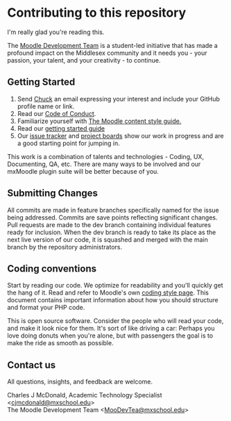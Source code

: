 # Contributing to this repository
I'm really glad you're reading this.

The [Moodle Development Team](/docs/ABOUT_US.md) is a student-led initiative that has made a profound impact on the Middlesex community and it needs you - your passion, your talent, and your creativity - to continue.

## Getting Started
1. Send [Chuck](mailto:cjmcdonald@mxschool.edu) an email expressing your interest and include your GitHub profile name or link.
2. Read our [Code of Conduct](/docs/CODE_OF_CONDUCT.md).
3. Familiarize yourself with [The Moodle content style guide.](https://moodle.styleguide.com/the-moodle-content-style-guide)
4. Read our [getting started guide](/docs/GETTING_STARTED.md)
5. Our [issue tracker](https://github.com/mxschool/mxMoodle/issues) and [project boards](https://github.com/mxschool/mxMoodle/projects/4) show our work in progress and are a good starting point for jumping in.

This work is a combination of talents and technologies - Coding, UX, Documenting, QA, etc. There are many ways to be involved and our mxMoodle plugin suite will be better because of you.

## Submitting Changes
All commits are made in feature branches specifically named for the issue being addressed. Commits are save points reflecting significant changes. Pull requests are made to the dev branch containing individual features ready for inclusion. When the dev branch is ready to take its place as the next live version of our code, it is squashed and merged with the main branch by the repository administrators.

## Coding conventions
Start by reading our code. We optimize for readability and you'll quickly get the hang of it. Read and refer to Moodle's own [coding style page](https://moodledev.io/general/development/policies/codingstyle). This document contains important information about how you should structure and format your PHP code.

This is open source software. Consider the people who will read your code, and make it look nice for them. It's sort of like driving a car: Perhaps you love doing donuts when you're alone, but with passengers the goal is to make the ride as smooth as possible.

## Contact us
All questions, insights, and feedback are welcome.

Charles J McDonald, Academic Technology Specialist \<cjmcdonald@mxschool.edu\>  </br>
The Moodle Development Team \<MooDevTea@mxschool.edu\>
